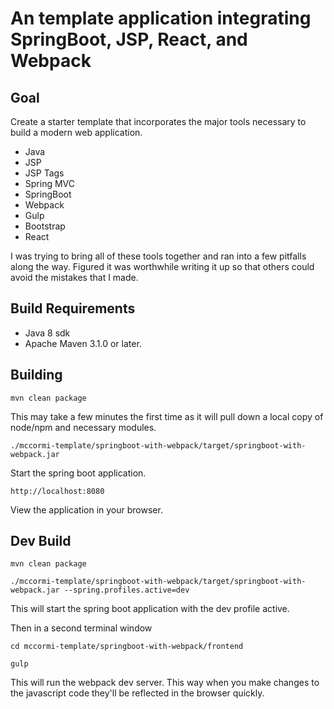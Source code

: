 # An template application integrating SpringBoot, JSP, React, and Webpack 

## Goal
Create a starter template that incorporates the major tools necessary to build a modern web application.
* Java
* JSP
* JSP Tags
* Spring MVC
* SpringBoot
* Webpack
* Gulp
* Bootstrap
* React
  
I was trying to bring all of these tools together and ran into a few pitfalls along the way. Figured it was worthwhile 
writing it up so that others could avoid the mistakes that I made. 

## Build Requirements
* Java 8 sdk
* Apache Maven 3.1.0 or later.

## Building
```
mvn clean package
```
This may take a few minutes the first time as it will pull down a local copy of node/npm and necessary modules.
```
./mccormi-template/springboot-with-webpack/target/springboot-with-webpack.jar
```
Start the spring boot application.
```
http://localhost:8080
```
View the application in your browser. 
## Dev Build
```
mvn clean package
```
```
./mccormi-template/springboot-with-webpack/target/springboot-with-webpack.jar --spring.profiles.active=dev
```
This will start the spring boot application with the dev profile active.


Then in a second terminal window
```
cd mccormi-template/springboot-with-webpack/frontend
```
```
gulp
```
This will run the webpack dev server. This way when you make changes to the javascript code they'll be reflected in the browser quickly. 
